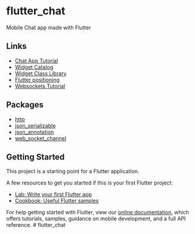# flutter_chat

Mobile Chat app made with Flutter

## Links

- [Chat App Tutorial](https://medium.com/@peterekeneeze/flutter-build-a-chat-app-2630171f92f2)
- [Widget Catalog](https://flutter.dev/docs/development/ui/widgets)
- [Widget Class Library](https://docs.flutter.io/flutter/widgets/widgets-library.html#classes)
- [Flutter positioning](https://fireship.io/lessons/flutter-widget-positioning-guide/)
- [Websockets Tutorial](https://steemit.com/utopian-io/@tensor/interfacing-with-websockets-and-streams-in-dart-s-flutter-framework)

## Packages

- [http](https://pub.dartlang.org/packages/http)
- [json_serializable](https://pub.dartlang.org/packages/json_serializable)
- [json_annotation](https://pub.dartlang.org/packages/json_annotation)
- [web_socket_channel](https://pub.dartlang.org/packages/web_socket_channel)

## Getting Started

This project is a starting point for a Flutter application.

A few resources to get you started if this is your first Flutter project:

- [Lab: Write your first Flutter app](https://flutter.io/docs/get-started/codelab)
- [Cookbook: Useful Flutter samples](https://flutter.io/docs/cookbook)

For help getting started with Flutter, view our 
[online documentation](https://flutter.io/docs), which offers tutorials, 
samples, guidance on mobile development, and a full API reference.
#   f l u t t e r _ c h a t 
 
 